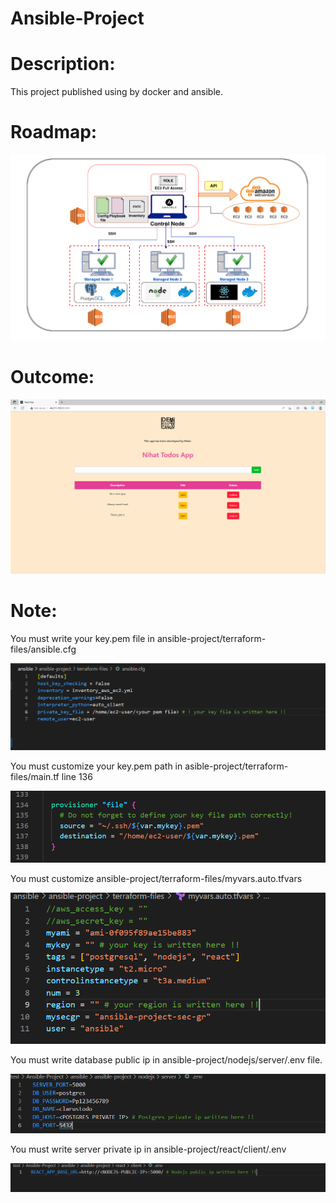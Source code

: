 # Ansible-Project

# Description:  

This project published using by docker and ansible.


# Roadmap:

![project](ansible.PNG)



# Outcome:

![project](todoansible.PNG)


# Note:


You must write your key.pem file in ansible-project/terraform-files/ansible.cfg

![project](ansiblecfg.PNG)

You must customize your key.pem path in asible-project/terraform-files/main.tf  line 136 

![project](key-pem.PNG)

You must customize ansible-project/terraform-files/myvars.auto.tfvars

![project](env-tfvar.PNG)

You must write database public ip in ansible-project/nodejs/server/.env file.

![project](server-env.PNG)

You must write server private ip in ansible-project/react/client/.env

![project](react-env.PNG)



